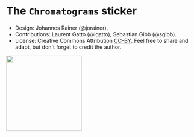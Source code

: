 # The `Chromatograms` sticker

- Design: Johannes Rainer (@jorainer).
- Contributions: Laurent Gatto (@lgatto), Sebastian Gibb (@sgibb).
- License: Creative Commons Attribution
  [CC-BY](https://creativecommons.org/licenses/by/2.0/). Feel free to
  share and adapt, but don't forget to credit the author.

<img src="./Chromatograms.png" height="200">

